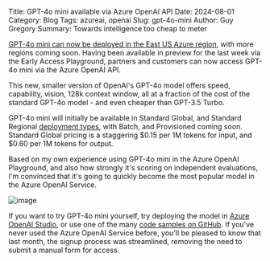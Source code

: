 Title: GPT-4o mini available via Azure OpenAI API
Date: 2024-08-01
Category: Blog
Tags: azureai, openai
Slug: gpt-4o-mini
Author: Guy Gregory
Summary: Towards intelligence too cheap to meter

[GPT-4o mini can now be deployed in the East US Azure region](https://techcommunity.microsoft.com/t5/ai-azure-ai-services-blog/openai-s-gpt-4o-mini-now-available-in-api-with-vision/ba-p/4200640), with more regions coming soon. Having been available in preview for the last week via the Early Access Playground, partners and customers can now access GPT-4o mini via the Azure OpenAI API.

This new, smaller version of OpenAI's GPT-4o model offers speed, capability, vision, 128k context window, all at a fraction of the cost of the standard GPT-4o model - and even cheaper than GPT-3.5 Turbo.

GPT-4o mini will initially be available in Standard Global, and Standard Regional [deployment types](https://learn.microsoft.com/azure/ai-services/openai/how-to/deployment-types), with Batch, and Provisioned coming soon. Standard Global pricing is a staggering $0.15 per 1M tokens for input, and $0.60 per 1M tokens for output.

Based on my own experience using GPT-4o mini in the Azure OpenAI Playground, and also how strongly it's scoring on independent evaluations, I'm convinced that it's going to quickly become the most popular model in the Azure OpenAI Service.

![image](https://github.com/user-attachments/assets/e2626dd4-31f4-4e2a-b03c-f859e314c3ea)

If you want to try GPT-4o mini yourself, try deploying the model in [Azure OpenAI Studio](https://oai.azure.com/), or use one of the many [code samples on GitHub](https://github.com/Azure-Samples/). If you've never used the Azure OpenAI Service before, you'll be pleased to know that last month, the signup process was streamlined, removing the need to submit a manual form for access.
